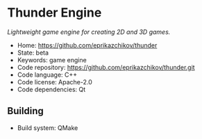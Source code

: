 # Thunder Engine

_Lightweight game engine for creating 2D and 3D games._

- Home: https://github.com/eprikazchikov/thunder
- State: beta
- Keywords: game engine
- Code repository: https://github.com/eprikazchikov/thunder.git
- Code language: C++
- Code license: Apache-2.0
- Code dependencies: Qt

## Building

- Build system: QMake
